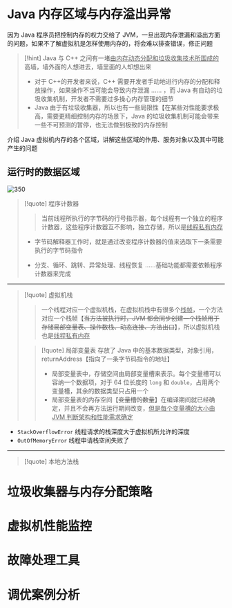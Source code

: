 # Java 内存区域与内存溢出异常
因为 Java 程序员把控制内存的权力交给了 JVM，一旦出现内存泄漏和溢出方面的问题，如果不了解虚拟机是怎样使用内存的，将会难以排查错误，修正问题

>[!hint] Java 与 C++ 之间有一堵<u>由内存动态分配和垃圾收集技术所围成的</u>高墙，墙外面的人想进去，墙里面的人却想出来
>- 对于 C++的开发者来说，C++ 需要开发者手动地进行内存的分配和释放操作，如果操作不当可能会导致内存泄漏 …… ，而 Java 有自动的垃圾收集机制，开发者不需要过多操心内存管理的细节
>- Java 由于有垃圾收集器，所以也有一些局限性【在某些对性能要求极高，需要更精细控制内存的场景下，Java 的垃圾收集机制可能会带来一些不可预测的暂停，也无法做到极致的内存控制

介绍 Java 虚拟机内存的各个区域，讲解这些区域的作用、服务对象以及其中可能产生的问题

## 运行时的数据区域
![350](https://obsidian-1307744200.cos.ap-guangzhou.myqcloud.com/%E5%9B%BE%E7%89%87/202405160906418.png)

>[!quote] 程序计数器
>>当前线程所执行的字节码的行号指示器，每个线程有一个独立的程序计数器，这些程序计数器互不影响，独立存储，所以是<u>线程私有内存</u>
>
>- 字节码解释器工作时，就是通过改变程序计数器的值来选取下一条需要执行的字节码指令
>
>- 分支、循环、跳转、异常处理、线程恢复 ……基础功能都需要依赖程序计数器来完成

---

>[!quote] 虚拟机栈
>>一个线程对应一个虚拟机栈，在虚拟机栈中有很多个<u>栈帧</u>，一个方法对应一个栈帧【~~当方法被执行时，JVM 都会同步创建一个栈帧用于存储局部变量表、操作数栈、动态连接、方法出口~~】，所以虚拟机栈也是<u>线程私有内存</u>
>
>> [!quote] 局部变量表
>> 存放了 Java 中的基本数据类型，对象引用，returnAddress【指向了一条字节码指令的地址】
>> - 局部变量表中，存储空间由局部变量槽来表示。每个变量槽可以容纳一个数据项，对于 64 位长度的 `long` 和 `double`，占用两个变量槽，其余的数据类型只占用一个
>> - 局部变量表的内存空间【~~变量槽的数量~~】在编译期间就已经确定，并且不会再方法运行期间改变，<u>但是每个变量槽的大小由 JVM 判断架构和性能需求确定</u>

- `StackOverflowError` 线程请求的栈深度大于虚拟机所允许的深度
- `OutOfMemoryError` 线程申请栈空间失败了

---

>[!quote] 本地方法栈
>




# 垃圾收集器与内存分配策略





# 虚拟机性能监控



# 故障处理工具


# 调优案例分析


